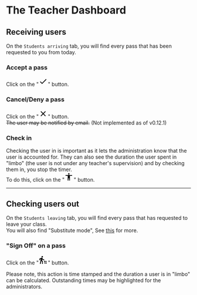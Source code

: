 # The Teacher Dashboard 

## Receiving users  

On the `Students arriving` tab, you will find every pass that has been requested to you from today.  
### Accept a pass 
Click on the "<svg style="height: 1.8em;width: 1.8em;"><g id="check"><path d="M9 16.17L4.83 12l-1.42 1.41L9 19 21 7l-1.41-1.41z"></path></g></svg>" button.  
### Cancel/Deny a pass
Click on the "<svg style="height: 1.8em;width: 1.8em;"><g id="close"><path d="M19 6.41L17.59 5 12 10.59 6.41 5 5 6.41 10.59 12 5 17.59 6.41 19 12 13.41 17.59 19 19 17.59 13.41 12z"></path></g></svg>" button.  
~~The user may be notified by email.~~ (Not implemented as of v0.12.1)  

### Check in 
Checking the user in is important as it lets the administration know that the user is accounted for.  They can also see the duration the user spent in "limbo" (the user is not under any teacher's supervision) and by checking them in, you stop the timer.  
To do this, click on the "<svg style="height: 1.8em;width: 1.8em;"><g id="accessibility"><path d="M12 2c1.1 0 2 .9 2 2s-.9 2-2 2-2-.9-2-2 .9-2 2-2zm9 7h-6v13h-2v-6h-2v6H9V9H3V7h18v2z"></path></g></svg>" button.  

---
## Checking users out

On the `Students leaving` tab, you will find every pass that has requested to leave your class.  
You will also find "Substitute mode", See [this](./tutorial-Substitute%20mode.html) for more.

### "Sign Off" on a pass
Click on the "<svg style="height: 1.8em;width: 1.8em;"><g><path d="M16.49 15.5v-1.75L14 16.25l2.49 2.5V17H22v-1.5zm3.02 4.25H14v1.5h5.51V23L22 20.5 19.51 18zM9.5 5.5c1.1 0 2-.9 2-2s-.9-2-2-2-2 .9-2 2 .9 2 2 2zM5.75 8.9L3 23h2.1l1.75-8L9 17v6h2v-7.55L8.95 13.4l.6-3C10.85 12 12.8 13 15 13v-2c-1.85 0-3.45-1-4.35-2.45l-.95-1.6C9.35 6.35 8.7 6 8 6c-.25 0-.5.05-.75.15L2 8.3V13h2V9.65l1.75-.75"></path></g></svg>" button.  

Please note, this action is time stamped and the duration a user is in "limbo" can be calculated.  Outstanding times may be highlighted for the administrators.